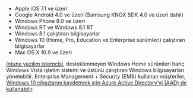 
  - Apple iOS 7.1 ve üzeri
  - Google Android 4.0 ve üzeri (Samsung KNOX SDK 4.0 ve üzeri dahil)
  - Windows Phone 8.0 ve üzeri
  - Windows RT ve Windows 8.1 RT
  - Windows 8.1 çalıştıran bilgisayarlar
  - Windows 10 (Home, Pro, Education ve Enterprise sürümleri) çalıştıran bilgisayarlar
  - Mac OS X 10.9 ve üzeri

[Intune yazılım istemcisi](/intune/deploy-use/manage-windows-pcs-with-microsoft-intune), desteklenmeyen Windows Home sürümleri hariç Windows Vista işletim sistemi ve üstünü çalıştıran Windows bilgisayarları yönetebilir.  Enterprise Management + Security (EMS) kullanan müşteriler, [Windows 10 cihazlarını kaydetmek için Azure Active Directory’yi (AAD) de kullanabilir](set-up-windows-device-management-with-microsoft-intune.md#azure-active-directory-enrollment).


<!--HONumber=Sep16_HO2-->


